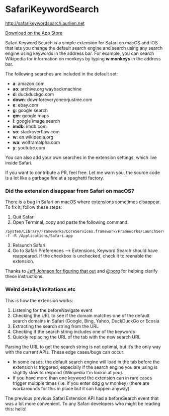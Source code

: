 # SafariKeywordSearch

<http://safarikeywordsearch.aurlien.net>

[Download on the App Store](https://apps.apple.com/app/keyword-search/id1558453954)

Safari Keyword Search is a simple extension for Safari on macOS and iOS that lets you change the default search engine and search using any search engine using keywords in the address bar. For example, you can search Wikipedia for information on monkeys by typing **w monkeys** in the address bar.

The following searches are included in the default set:

- **a**: amazon.com
- **ao**: archive.org waybackmachine
- **d**: duckduckgo.com
- **down**: downforeveryoneorjustme.com
- **e**: ebay.com
- **g**: google search
- **gm**: google maps
- **i**: google image search
- **imdb**: imdb.com
- **so**: stackoverflow.com
- **w**: en.wikipedia.org
- **wa**: wolframalpha.com
- **y**: youtube.com

You can also add your own searches in the extension settings, which live inside Safari.

If you want to contribute a PR, feel free. Let me warn you, the source code is a lot like a garbage fire at a spaghetti factory.

### Did the extension disappear from Safari on macOS?

There is a bug in Safari on macOS where extensions sometimes disappear. To fix it, follow these steps:

1. Quit Safari
2. Open Terminal, copy and paste the following command:
```
/System/Library/Frameworks/CoreServices.framework/Frameworks/LaunchServices.framework/Support/lsregister -f -R /Applications/Safari.app
```
3. Relaunch Safari
4. Go to Safari Preferences --> Extensions, Keyword Search should have reappeared. If the checkbox is unchecked, check it to reenable the extension.

Thanks to [Jeff Johnson for figuring that out](https://lapcatsoftware.com/articles/disappearing-safari.html) and [@porg](https://github.com/porg) for helping clarify these instructions.

### Weird details/limitations etc

This is how the extension works:

1. Listening for the beforeNavigate event
2. Checking the URL to see if the domain matches one of the default search domains in Safari (Google, Bing, Yahoo, DuckDuckGo or Ecosia
3. Extracting the search string from the URL
4. Checking if the search string includes one of the keywords
5. Quickly replacing the URL of the tab with the new search URL

Parsing the URL to get the search string is not optimal, but it’s the only way with the current APIs. These edge cases/bugs can occur:

- In some cases, the default search engine will load in the tab before the extension is triggered, especially if the search engine you are using is slightly slow to respond (Wikipedia I'm lookin at you).
- If you have more than one keyword the extension can in rare cases trigger multiple times (i.e. if you enter ddg g w monkey) (there are workarounds for this in place but it can happen anyway).

The previous previous Safari Extension API had a beforeSearch event that was a lot more convenient. To any Safari developers who might be reading this: hello!

